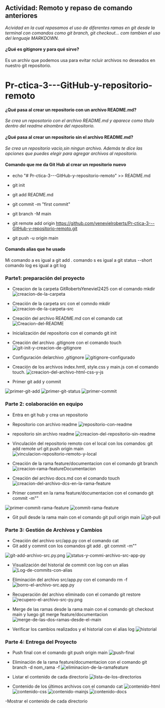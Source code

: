 ## **Actividad: Remoto y repaso de comando anteriores**

*Acividad en la cual repasamos el uso de diferentes ramas en git desde la terminal
con comandos como git branch, git checkout... com tambien el uso del lenguaje 
MARKDOWN.*

#### **¿Qué es gitignore y para qué sirve?**
Es un archiv que podemos usa para evitar ncluir archivos no deseados en
nuestro git repositorio.
# Pr-ctica-3---GitHub-y-repositorio-remoto

#### **¿Qué pasa al crear un repositorio con un archivo README.md?**
*Se crea un reposotorio con el archivo README.md y aparece como título dentro
del readme elnombre del repositorio.*

#### **¿Qué pasa al crear un repositorio sin el archivo README.md?**
*Se crea un repositorio vacio,sin ningun archivo. Además te dice las opciones
 que puedes elegir para agregar archivos al repositorio.*

#### **Comando que me da Git Hub al crear un repositorio nuevo**
- echo "# Pr-ctica-3---GitHub-y-repositorio-remoto" >> README.md

- git init

- git add README.md

- git commit -m "first commit"

- git branch -M main

- git remote add origin https://github.com/yenevielroberts/Pr-ctica-3---GitHub-y-repositorio-remoto.git

- git push -u origin main

#### **Comands alias que he usado**
Mi comando a es igual a git add . 
comando s es igual a git status --short
comando log es igual a git log

### **Parte1: preparación del proyecto**


- Creacion de la carpeta GitRobertsYeneviel2425 con el comando mkdir
![creacion-de-la-carpeta](Ex3/creacion-de-la-carpeta.png)

- Creación de la carpeta src con el comndo mkdir
![creacion-de-la-carpeta-src](Ex3/creacion-de-la-carpera-src.png)

- Creación del archivo README.md con el comando cat
![Creacion-del-README](Ex3/Creacion-del-README.png)

- Inicialización del repositorio con el comando git init
- Creación del archivo .gitignore con el comando touch
![git-init-y-creacion-de-gitignore](Ex3/git-init-y-creacion-de-gitignore.png)

- Configuración delarchivo ,gitignore
![gitignore-configurado](Ex3/gitignore-configurado.png)

- Creación de los archivos index.hmtl, style.css y main.js con el comando
touch.
![creacion-del-archivo-html-css-y-js](Ex3/creacion-del-archivo-html-css-y-js.png)

- Primer git add y commit

![primer-git-add](Ex3/primer-git-add.png)
![primer-git-status](Ex3/prime-git-status.png)
![primer-commit](Ex3/primer-commit.png)

### **Parte 2: colaboración en equipo**

- Entra en git hub y crea un repositorio
- Repositorio con archivo readme
![repositorio-con-readme](Ex3/repositorio-con-readme.png)

- repositorio sin archivo readme
![creacion-del-repositorio-sin-readme](Ex3/creacion-del-repositorio-sin-readme.png)

- Vinculación del repositorio remoto con el local con los comandos:
git add remote url
git push origin main
![vinculacion-repositorio-remoto-y-local](Ex3/vinculacion-repositorio-remoto-y-local.png)

- Creación de la rama feature/documentacion con el comando git branch
![creacion-rama-featureDocumentacion](Ex3/creacion-rama-featureDocumentacion.png)

- Creación del archivo docs.md con el comando touch
![creacion-del-archivo-dcs-en-la-rama-feature](Ex3/creacion-del-archivo-dcs-en-la-rama-feature.png)

- Primer commit en la rama feature/documentacion con el comando git commit -m""

![primer-commit-rama-feature](Ex3/primer-commit-rama-feature.png)
![commit-rama-feature](Ex3/commit-rama-feature.png)

- Git pull desde la rama main con el comando git pull origin main
![git-pull](Ex3/git-pull.png)


### **Parte 3: Gestión de Archivos y Cambios**
- Creación del archivo src/app.py con el comando cat
- Git add y commit con los comandos git add . git commit -m""

![git-add-archivo-src.py.png](Ex3/git-add-archivo-src.py.png)
![status-y-commi-archivo-src-app-py](Ex3/status-y-commi-archivo-src-app-py.png)

- Visualización del historial de commit con log con un alias
![Log-de-commits-con-alias](Ex3/Log-de-commits-con-alias.png)

- Eliminación del archivo src/app.py con el comando rm -f
![borro-el-archivo-src.app.py](Ex3/borro-el-archivo-src.app.py.png)

- Recuperación del archivo eliminado con el comando git restore
![recupero-el-archivo-src-py.png](Ex3/recupero-el-archivo-src-py.png)

- Merge de las ramas desde la rama main con el comando git checkout main y luego git merge feature/documentacion
![merge-de-las-dos-ramas-desde-el-main](Ex3/merge-de-las-dos-ramas-desde-el-main.png)

- Verificar los cambios realizados y el historial con el alias log
![historial](Ex3/historial.png)

### **Parte 4: Entrega del Proyecto**
- Push final con el comando git push origin main
![push-final](Ex3/push-final.png)

- Eliminación de la rama feature/documentacion con el comando git branch -d nom_rama -f
![eliminacion-de-la-ramafeature](Ex3/eliminacion-de-la-ramafeature.png)

- Listar el contenido de cada directorio
![lista-de-los-directorios](Ex3/lista-de-los-directorios.png)

- Contenido de los últimos archivos con el comando cat
![contenido-html](Ex3/contenido-html.png)
![contenido-css](Ex3/contenido-css.png)
![contenido-mainjs](Ex3/contenido-mainjs-png)
![contenido-docs](Ex3/contenido-docs.png)


-Mostrar el contenido de cada directorio
![]()
